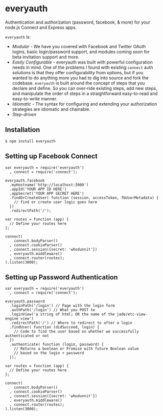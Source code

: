 everyauth
==========

Authentication and authorization (password, facebook, & more) for your node.js Connect and Express apps.

`everyauth` is:

- *Modular* - We have you covered with Facebook and Twitter 
  OAuth logins, basic login/password support, and modules 
  coming soon for beta invitation support and more.
- *Easily Configurable* - everyauth was built with powerful 
  configuration needs in mind. One of the problems I found 
  with existing `connect` auth solutions is that they offer
  configurability from options, but if you wanted to do 
  anything more you had to dig into source and fork the
  codebase. `everyauth` is built around the concept of steps
  that you declare and define. So you can over-ride existing
  steps, add new steps, and manipulate the order of steps
  in a straightforward easy-to-read and easy-to-write manner.
- *Idiomatic* - The syntax for configuring and extending your authorization strategies are
  idiomatic and chainable.
- *Step-driven*

## Installation
    $ npm install everyauth

## Setting up Facebook Connect

    var everyauth = require('everyauth')
      , connect = require('connect');
    
    everyauth.facebook
      .myHostname('http://localhost:3000')
      .appId('YOUR APP ID HERE')
      .appSecret('YOUR APP SECRET HERE')
      .findOrCreateUser( function (session, accessToken, fbUserMetadata) {
        // find or create user logic goes here
      })
      .redirectPath('/');
    
    var routes = function (app) {
      // Define your routes here
    };
    
    connect(
        connect.bodyParser()
      , connect.cookieParser()
      , connect.session({secret: 'whodunnit'})
      , everyauth.middleware()
      , connect.router(routes);
    ).listen(3000);

## Setting up Password Authentication
    var everyauth = require('everyauth')
      , connect = require('connect');
    
    everyauth.password
      .loginPath('/login') // Page with the login form
      .authPath('/login') // What you POST to
      .loginView('a string of html; OR the name of the jade/etc-view-engine view')
      .redirectPath('/') // Where to redirect to after a login
      .findUser( function (didSucceed, login) {
        // Code to find the user based on whether we successfully authenticated or not
      })
      .authenticate( function (login, password) {
        // Returns a boolean or Promise with future Boolean value
        // based on the login + password
      });
    
    var routes = function (app) {
      // Define your routes here
    };
    
    connect(
        connect.bodyParser()
      , connect.cookieParser()
      , connect.session({secret: 'whodunnit'})
      , everyauth.middleware()
      , connect.router(routes);
    ).listen(3000);

